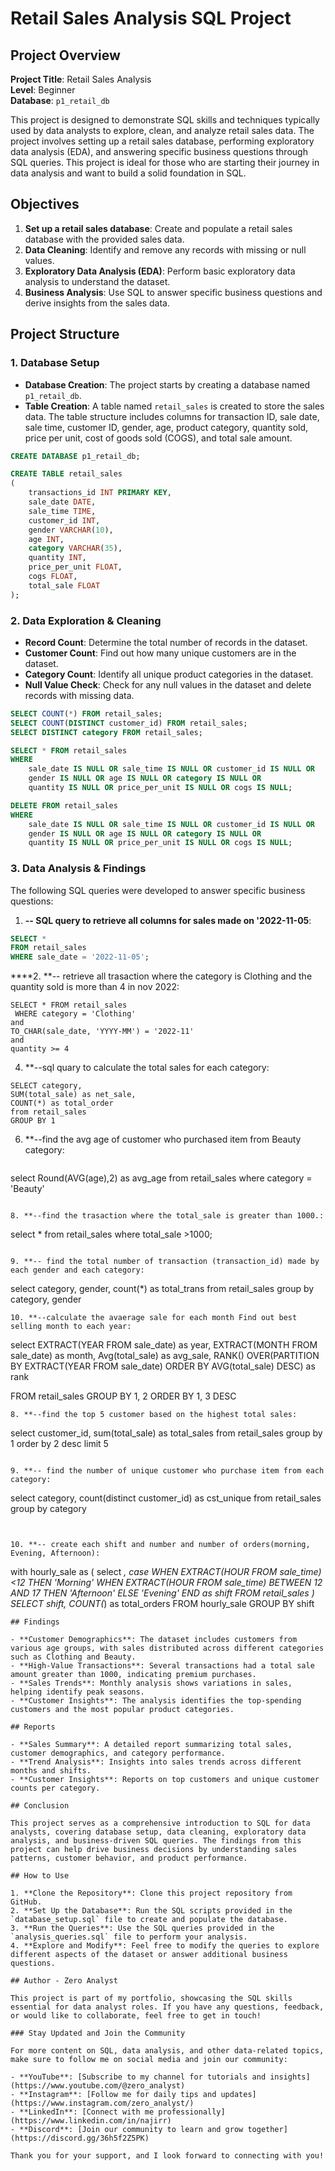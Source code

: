 # Retail Sales Analysis SQL Project

## Project Overview

**Project Title**: Retail Sales Analysis  
**Level**: Beginner  
**Database**: `p1_retail_db`

This project is designed to demonstrate SQL skills and techniques typically used by data analysts to explore, clean, and analyze retail sales data. The project involves setting up a retail sales database, performing exploratory data analysis (EDA), and answering specific business questions through SQL queries. This project is ideal for those who are starting their journey in data analysis and want to build a solid foundation in SQL.

## Objectives

1. **Set up a retail sales database**: Create and populate a retail sales database with the provided sales data.
2. **Data Cleaning**: Identify and remove any records with missing or null values.
3. **Exploratory Data Analysis (EDA)**: Perform basic exploratory data analysis to understand the dataset.
4. **Business Analysis**: Use SQL to answer specific business questions and derive insights from the sales data.

## Project Structure

### 1. Database Setup

- **Database Creation**: The project starts by creating a database named `p1_retail_db`.
- **Table Creation**: A table named `retail_sales` is created to store the sales data. The table structure includes columns for transaction ID, sale date, sale time, customer ID, gender, age, product category, quantity sold, price per unit, cost of goods sold (COGS), and total sale amount.

```sql
CREATE DATABASE p1_retail_db;

CREATE TABLE retail_sales
(
    transactions_id INT PRIMARY KEY,
    sale_date DATE,	
    sale_time TIME,
    customer_id INT,	
    gender VARCHAR(10),
    age INT,
    category VARCHAR(35),
    quantity INT,
    price_per_unit FLOAT,	
    cogs FLOAT,
    total_sale FLOAT
);
```

### 2. Data Exploration & Cleaning

- **Record Count**: Determine the total number of records in the dataset.
- **Customer Count**: Find out how many unique customers are in the dataset.
- **Category Count**: Identify all unique product categories in the dataset.
- **Null Value Check**: Check for any null values in the dataset and delete records with missing data.

```sql
SELECT COUNT(*) FROM retail_sales;
SELECT COUNT(DISTINCT customer_id) FROM retail_sales;
SELECT DISTINCT category FROM retail_sales;

SELECT * FROM retail_sales
WHERE 
    sale_date IS NULL OR sale_time IS NULL OR customer_id IS NULL OR 
    gender IS NULL OR age IS NULL OR category IS NULL OR 
    quantity IS NULL OR price_per_unit IS NULL OR cogs IS NULL;

DELETE FROM retail_sales
WHERE 
    sale_date IS NULL OR sale_time IS NULL OR customer_id IS NULL OR 
    gender IS NULL OR age IS NULL OR category IS NULL OR 
    quantity IS NULL OR price_per_unit IS NULL OR cogs IS NULL;
```

### 3. Data Analysis & Findings

The following SQL queries were developed to answer specific business questions:

1. **-- SQL query to retrieve all columns for sales made on '2022-11-05**:
```sql
SELECT *
FROM retail_sales
WHERE sale_date = '2022-11-05';
```

****2. **-- retrieve all trasaction where the category is Clothing and the quantity sold is more than 4 in nov 2022:
```
SELECT * FROM retail_sales
 WHERE category = 'Clothing' 
and 
TO_CHAR(sale_date, 'YYYY-MM') = '2022-11'
and 
quantity >= 4 
```

4. **--sql quary to calculate the total sales for each category:
```
SELECT category, 
SUM(total_sale) as net_sale,
COUNT(*) as total_order
from retail_sales
GROUP BY 1
```


6. **--find the avg age of customer who purchased item from Beauty category:
   ```
select Round(AVG(age),2) as avg_age 
from retail_sales
where category = 'Beauty'
```

8. **--find the trasaction where the total_sale is greater than 1000.:
```
select * from retail_sales
where total_sale >1000;
```

9. **-- find the total number of transaction (transaction_id) made by each gender and each category:
```
select category, gender,
count(*) as total_trans
from retail_sales
group by category, gender
```
10. **--calculate the avaerage sale for each month Find out best selling month to each year:
```
select 
	EXTRACT(YEAR FROM sale_date) as year,
	EXTRACT(MONTH FROM sale_date) as month,
	Avg(total_sale) as avg_sale,
	RANK() OVER(PARTITION BY EXTRACT(YEAR FROM sale_date) ORDER BY AVG(total_sale) DESC) as rank

FROM retail_sales
GROUP BY 1, 2
ORDER BY 1, 3 DESC
```
8. **--find the top 5 customer based on the highest total sales:
```
select customer_id,
sum(total_sale) as total_sales
from retail_sales 
group by 1
order by 2 desc
limit 5
```

9. **-- find the number of unique customer who purchase item from each category:
```
select
	category,
	count(distinct customer_id) as cst_unique
from retail_sales
group by category
```


10. **-- create each shift and number and number of orders(morning, Evening, Afternoon):
```
with hourly_sale
as
(
select *,
 case
 	WHEN EXTRACT(HOUR FROM sale_time)<12 THEN 'Morning'
	 WHEN EXTRACT(HOUR FROM sale_time) BETWEEN 12 AND 17 THEN 'Afternoon'
	 ELSE 'Evening'
  END as shift
FROM retail_sales
)
SELECT
	shift,
	COUNT(*) as total_orders
FROM hourly_sale
GROUP BY shift
```
## Findings

- **Customer Demographics**: The dataset includes customers from various age groups, with sales distributed across different categories such as Clothing and Beauty.
- **High-Value Transactions**: Several transactions had a total sale amount greater than 1000, indicating premium purchases.
- **Sales Trends**: Monthly analysis shows variations in sales, helping identify peak seasons.
- **Customer Insights**: The analysis identifies the top-spending customers and the most popular product categories.

## Reports

- **Sales Summary**: A detailed report summarizing total sales, customer demographics, and category performance.
- **Trend Analysis**: Insights into sales trends across different months and shifts.
- **Customer Insights**: Reports on top customers and unique customer counts per category.

## Conclusion

This project serves as a comprehensive introduction to SQL for data analysts, covering database setup, data cleaning, exploratory data analysis, and business-driven SQL queries. The findings from this project can help drive business decisions by understanding sales patterns, customer behavior, and product performance.

## How to Use

1. **Clone the Repository**: Clone this project repository from GitHub.
2. **Set Up the Database**: Run the SQL scripts provided in the `database_setup.sql` file to create and populate the database.
3. **Run the Queries**: Use the SQL queries provided in the `analysis_queries.sql` file to perform your analysis.
4. **Explore and Modify**: Feel free to modify the queries to explore different aspects of the dataset or answer additional business questions.

## Author - Zero Analyst

This project is part of my portfolio, showcasing the SQL skills essential for data analyst roles. If you have any questions, feedback, or would like to collaborate, feel free to get in touch!

### Stay Updated and Join the Community

For more content on SQL, data analysis, and other data-related topics, make sure to follow me on social media and join our community:

- **YouTube**: [Subscribe to my channel for tutorials and insights](https://www.youtube.com/@zero_analyst)
- **Instagram**: [Follow me for daily tips and updates](https://www.instagram.com/zero_analyst/)
- **LinkedIn**: [Connect with me professionally](https://www.linkedin.com/in/najirr)
- **Discord**: [Join our community to learn and grow together](https://discord.gg/36h5f2Z5PK)

Thank you for your support, and I look forward to connecting with you!



